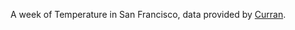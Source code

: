 A week of Temperature in San Francisco, data provided by [Curran](https://gist.githubusercontent.com/curran/60b40877ef898f19aeb8/raw/9476be5bd15fb15a6d5c733dd79788fb679c9be9/week_temperature_sf.csv).